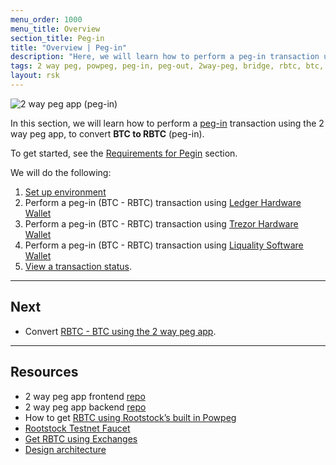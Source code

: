 ```yaml
---
menu_order: 1000
menu_title: Overview
section_title: Peg-in
title: "Overview | Peg-in"
description: "Here, we will learn how to perform a peg-in transaction using the 2 way peg app."
tags: 2 way peg, powpeg, peg-in, peg-out, 2way-peg, bridge, rbtc, btc, testnet, mainnet, trezor, liquality, leger, guide, setup, integrate, use
layout: rsk
---
```


![2 way peg app (peg-in)](/assets/img/guides/two-way-peg-app/pegin.gif)

In this section, we will learn how to perform a [peg-in](/guides/two-way-peg-app/glossary/) transaction using the 2 way peg app, to convert **BTC to RBTC** (peg-in). 

To get started, see the [Requirements for Pegin](/guides/two-way-peg-app/prerequisites/#requirements-for-pegin) section.

We will do the following:

1. [Set up environment](/guides/two-way-peg-app/prerequisites/)
2. Perform a peg-in (BTC - RBTC) transaction using [Ledger Hardware Wallet](/guides/two-way-peg-app/pegin/ledger/)
3. Perform a peg-in (BTC - RBTC) transaction using [Trezor Hardware Wallet](/guides/two-way-peg-app/pegin/ledger/)
4. Perform a peg-in (BTC - RBTC) transaction using [Liquality Software Wallet](/guides/two-way-peg-app/pegin/liquality/)
5. [View a transaction status](/guides/two-way-peg-app/pegin/status/).

----

## Next
* Convert [RBTC - BTC using the 2 way peg app](/guides/two-way-peg-app/pegout/).

----

## Resources
* 2 way peg app frontend [repo](https://github.com/rsksmart/2wp-app)
* 2 way peg app backend [repo](https://github.com/rsksmart/2wp-api)
* How to get [RBTC using Rootstock’s built in Powpeg](/guides/get-crypto-on-rsk/powpeg-btc-rbtc/)
* [Rootstock Testnet Faucet](https://faucet.rootstock.io/)
* [Get RBTC using Exchanges](/guides/get-crypto-on-rsk/rbtc-exchanges/)
* [Design architecture](/guides/two-way-peg-app/advanced-operations/design-architecture/)